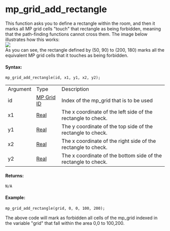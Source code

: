 # mp_grid_add_rectangle

This function asks you to define a rectangle within the room, and then
it marks all MP grid cells "touch" that rectangle as being forbidden,
meaning that the path-finding functions cannot cross them. The image
below illustrates how this works:  
![](https://gms.magecorn.com/Manual/assets/Images/Scripting_Reference/GML/Reference/Movement_Collisions/mp_grid_add_rectangle_image.png)  
As you can see, the rectangle defined by (50, 90) to (200, 180) marks
all the equivalent MP grid cells that it touches as being forbidden.

#### Syntax:

``` gml
mp_grid_add_rectangle(id, x1, y1, x2, y2);
```

|          |                                                                                                                            |                                                                |
|----------|----------------------------------------------------------------------------------------------------------------------------|----------------------------------------------------------------|
| Argument | Type                                                                                                                       | Description                                                    |
| id       |  [MP Grid ID](../../../../../GameMaker_Language/GML_Reference/Movement_And_Collisions/Motion_Planning/mp_grid_create)  | Index of the mp_grid that is to be used                        |
| x1       |  [Real](../../../../../GameMaker_Language/GML_Overview/Data_Types)                                                     | The x coordinate of the left side of the rectangle to check.   |
| y1       |  [Real](../../../../../GameMaker_Language/GML_Overview/Data_Types)                                                     | The y coordinate of the top side of the rectangle to check.    |
| x2       |  [Real](../../../../../GameMaker_Language/GML_Overview/Data_Types)                                                     | The x coordinate of the right side of the rectangle to check.  |
| y2       |  [Real](../../../../../GameMaker_Language/GML_Overview/Data_Types)                                                     | The x coordinate of the bottom side of the rectangle to check. |

#### Returns:

``` gml
N/A
```

#### Example:

``` gml
mp_grid_add_rectangle(grid, 0, 0, 100, 200);
```

The above code will mark as forbidden all cells of the mp_grid indexed
in the variable "grid" that fall within the area 0,0 to 100,200.
